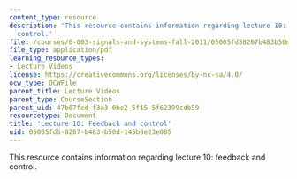 ```yaml
---
content_type: resource
description: 'This resource contains information regarding lecture 10: feedback and
  control.'
file: /courses/6-003-signals-and-systems-fall-2011/05005fd58267b483b50d145b8e23e085_MIT6_003F11_lec10.pdf
file_type: application/pdf
learning_resource_types:
- Lecture Videos
license: https://creativecommons.org/licenses/by-nc-sa/4.0/
ocw_type: OCWFile
parent_title: Lecture Videos
parent_type: CourseSection
parent_uid: 47b07fed-f3a3-0be2-5f15-5f62399cdb59
resourcetype: Document
title: 'Lecture 10: Feedback and control'
uid: 05005fd5-8267-b483-b50d-145b8e23e085
---
```

This resource contains information regarding lecture 10: feedback and control.